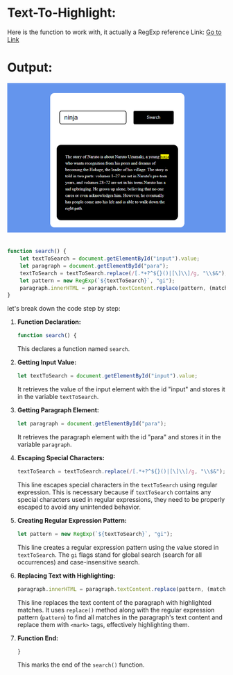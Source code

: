 # Text-To-Highlight:
Here is the function to work with, it actually a RegExp reference Link: <a href="https://developer.mozilla.org/en-US/docs/Web/JavaScript/Guide/Regular_expressions"> Go to Link</a>



# Output:
<img src="./img/1.png"><br><br>



```javascript
function search() {
    let textToSearch = document.getElementById("input").value;
    let paragraph = document.getElementById("para");
    textToSearch = textToSearch.replace(/[.*+?^${}()|[\]\\]/g, "\\$&");
    let pattern = new RegExp(`${textToSearch}`, "gi");
    paragraph.innerHTML = paragraph.textContent.replace(pattern, (match) => `<mark>${match}</mark>`);
}
```
let's break down the code step by step:

1. **Function Declaration:**
   ```javascript
   function search() {
   ```
   This declares a function named `search`.

2. **Getting Input Value:**
   ```javascript
   let textToSearch = document.getElementById("input").value;
   ```
   It retrieves the value of the input element with the id "input" and stores it in the variable `textToSearch`.

3. **Getting Paragraph Element:**
   ```javascript
   let paragraph = document.getElementById("para");
   ```
   It retrieves the paragraph element with the id "para" and stores it in the variable `paragraph`.

4. **Escaping Special Characters:**
   ```javascript
   textToSearch = textToSearch.replace(/[.*+?^${}()|[\]\\]/g, "\\$&");
   ```
   This line escapes special characters in the `textToSearch` using regular expression. This is necessary because if `textToSearch` contains any special characters used in regular expressions, they need to be properly escaped to avoid any unintended behavior.

5. **Creating Regular Expression Pattern:**
   ```javascript
   let pattern = new RegExp(`${textToSearch}`, "gi");
   ```
   This line creates a regular expression pattern using the value stored in `textToSearch`. The `gi` flags stand for global search (search for all occurrences) and case-insensitive search.

6. **Replacing Text with Highlighting:**
   ```javascript
   paragraph.innerHTML = paragraph.textContent.replace(pattern, (match) => `<mark>${match}</mark>`);
   ```
   This line replaces the text content of the paragraph with highlighted matches. It uses `replace()` method along with the regular expression pattern (`pattern`) to find all matches in the paragraph's text content and replace them with `<mark>` tags, effectively highlighting them.

7. **Function End:**
   ```javascript
   }
   ```
   This marks the end of the `search()` function.

